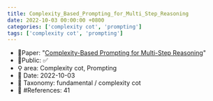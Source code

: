 ```yaml
---
title: Complexity_Based_Prompting_for_Multi_Step_Reasoning
date: 2022-10-03 00:00:00 +0800
categories: ['complexity cot', 'prompting']
tags: ['complexity cot', 'prompting']
---
```


- 📙Paper: "[Complexity-Based Prompting for Multi-Step Reasoning](https://www.semanticscholar.org/paper/Complexity-Based-Prompting-for-Multi-Step-Reasoning-Fu-Peng/c88cafa3e980765a64febe369ceb7c2aa7261d2a)"
- 🔑Public: ✅
- ⚲ area: Complexity cot, Prompting
- 📅 Date: 2022-10-03
- 🔎 Taxonomy: fundamental / complexity cot
- 📝 #References: 41
